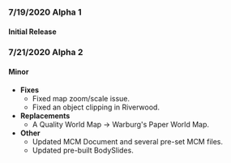 ### 7/19/2020 Alpha 1
#### Initial Release

### 7/21/2020 Alpha 2
#### Minor
* **Fixes**
  * Fixed map zoom/scale issue.
  * Fixed an object clipping in Riverwood.
* **Replacements**
  * A Quality World Map -> Warburg's Paper World Map.
* **Other**
  * Updated MCM Document and several pre-set MCM files.
  * Updated pre-built BodySlides.
